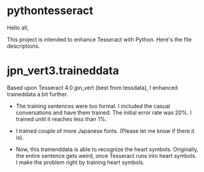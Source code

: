 # pythontesseract
Hello all,

This project is intended to enhance Tesseract with Python. Here's the file descriptions.

# jpn_vert3.traineddata

Based upon Tesseract 4.0 jpn_vert (best from tessdata), I enhanced traineddata a bit further.

* The training sentences were too formal. I included the casual conversations and have them trained. The initial error rate was 20%. I trained until it reaches less than 1%.

* I trained couple of more Japanese fonts. (Please let me know if there it is).

* Now, this trainenddata is able to recognize the heart symbols. Originally, the entire sentence gets weird, once Tesseract runs into heart symbols. I make the problem right by training heart symbols.

